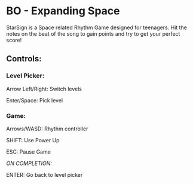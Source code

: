 # BO - Expanding Space

StarSign is a Space related Rhythm Game designed for teenagers.
Hit the notes on the beat of the song to gain points and try to get your perfect score!

## Controls:
### Level Picker:

Arrow Left/Right: Switch levels

Enter/Space: Pick level

### Game:

Arrows/WASD: Rhythm controller

SHIFT: Use Power Up

ESC: Pause Game

*ON COMPLETION:*

ENTER: Go back to level picker
